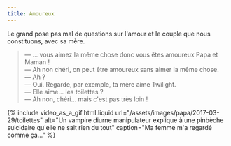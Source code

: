 ```yaml
---
title: Amoureux
---
```


Le grand pose pas mal de questions sur l'amour et le couple que nous
constituons, avec sa mère.

<!-- more -->

> — … vous aimez la même chose donc vous êtes amoureux Papa et Maman !  
> — Ah non chéri, on peut être amoureux sans aimer la même chose.  
> — Ah ?  
> — Oui. Regarde, par exemple, ta mère aime Twilight.  
> — Elle aime… les toilettes ?  
> — Ah non, chéri… mais c'est pas très loin !

{% include video_as_a_gif.html.liquid
url="/assets/images/papa/2017-03-29/toilettes"
alt="Un vampire diurne manipulateur explique à une pinbèche suicidaire qu'elle ne sait rien du tout"
caption="Ma femme m'a regardé comme ça…"
%}
